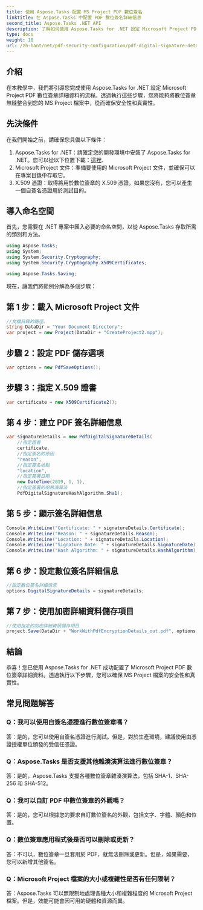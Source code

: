 ```yaml
---
title: 使用 Aspose.Tasks 配置 MS Project PDF 數位簽名
linktitle: 在 Aspose.Tasks 中配置 PDF 數位簽名詳細信息
second_title: Aspose.Tasks .NET API
description: 了解如何使用 Aspose.Tasks for .NET 設定 Microsoft Project PDF 數位簽章詳細資料。確保專案文件的安全性和真實性。
type: docs
weight: 10
url: /zh-hant/net/pdf-security-configuration/pdf-digital-signature-details/
---
```

## 介紹
在本教學中，我們將引導您完成使用 Aspose.Tasks for .NET 設定 Microsoft Project PDF 數位簽章詳細資料的流程。透過執行這些步驟，您將能夠將數位簽章無縫整合到您的 MS Project 檔案中，從而確保安全性和真實性。
## 先決條件
在我們開始之前，請確保您具備以下條件：
1.  Aspose.Tasks for .NET：請確定您的開發環境中安裝了 Aspose.Tasks for .NET。您可以從以下位置下載：[這裡](https://releases.aspose.com/tasks/net/).
2. Microsoft Project 文件：準備要使用的 Microsoft Project 文件，並確保可以在專案目錄中存取它。
3. X.509 憑證：取得將用於數位簽章的 X.509 憑證。如果您沒有，您可以產生一個自簽名憑證用於測試目的。
## 導入命名空間
首先，您需要在 .NET 專案中匯入必要的命名空間，以從 Aspose.Tasks 存取所需的類別和方法。
```csharp
using Aspose.Tasks;
using System;
using System.Security.Cryptography;
using System.Security.Cryptography.X509Certificates;

using Aspose.Tasks.Saving;
```
現在，讓我們將範例分解為多個步驟：
## 第 1 步：載入 Microsoft Project 文件
```csharp
//文檔目錄的路徑。
string DataDir = "Your Document Directory";
var project = new Project(DataDir + "CreateProject2.mpp");
```
## 步驟 2：設定 PDF 儲存選項
```csharp
var options = new PdfSaveOptions();
```
## 步驟 3：指定 X.509 證書
```csharp
var certificate = new X509Certificate2();
```
## 第 4 步：建立 PDF 簽名詳細信息
```csharp
var signatureDetails = new PdfDigitalSignatureDetails(
    //指定證書
    certificate,
    //指定簽名的原因
    "reason",
    //指定簽名地點
    "location",
    //指定簽署日期
    new DateTime(2019, 1, 1),
    //指定簽署的哈希演算法
    PdfDigitalSignatureHashAlgorithm.Sha1);
```
## 第 5 步：顯示簽名詳細信息
```csharp
Console.WriteLine("Certificate: " + signatureDetails.Certificate);
Console.WriteLine("Reason: " + signatureDetails.Reason);
Console.WriteLine("Location: " + signatureDetails.Location);
Console.WriteLine("Signature Date: " + signatureDetails.SignatureDate);
Console.WriteLine("Hash Algorithm: " + signatureDetails.HashAlgorithm);
```
## 第 6 步：設定數位簽名詳細信息
```csharp
//設定數位簽名詳細信息
options.DigitalSignatureDetails = signatureDetails;
```
## 第 7 步：使用加密詳細資料儲存項目
```csharp
//使用指定的加密詳細資訊儲存項目
project.Save(DataDir + "WorkWithPdfEncryptionDetails_out.pdf", options);
```
## 結論
恭喜！您已使用 Aspose.Tasks for .NET 成功配置了 Microsoft Project PDF 數位簽章詳細資料。透過執行以下步驟，您可以確保 MS Project 檔案的安全性和真實性。
## 常見問題解答
### Q：我可以使用自簽名憑證進行數位簽章嗎？
答：是的，您可以使用自簽名憑證進行測試。但是，對於生產環境，建議使用由憑證授權單位頒發的受信任憑證。
### Q：Aspose.Tasks 是否支援其他雜湊演算法進行數位簽章？
答：是的，Aspose.Tasks 支援各種數位簽章雜湊演算法，包括 SHA-1、SHA-256 和 SHA-512。
### Q：我可以自訂 PDF 中數位簽章的外觀嗎？
答：是的，您可以根據您的要求自訂數位簽名的外觀，包括文字、字體、顏色和位置。
### Q：數位簽章應用程式後是否可以刪除或更新？
答：不可以，數位簽章一旦套用於 PDF，就無法刪除或更新。但是，如果需要，您可以新增其他簽名。
### Q：Microsoft Project 檔案的大小或複雜性是否有任何限制？
答：Aspose.Tasks 可以無限制地處理各種大小和複雜程度的 Microsoft Project 檔案。但是，效能可能會因可用的硬體和資源而異。